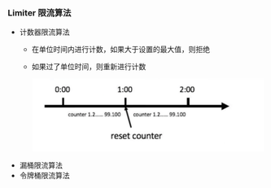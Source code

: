 ### Limiter 限流算法

* 计数器限流算法
  * 在单位时间内进行计数，如果大于设置的最大值，则拒绝
  * 如果过了单位时间，则重新进行计数

    ![image.png](./assets/image.png)
* 漏桶限流算法
* 令牌桶限流算法
